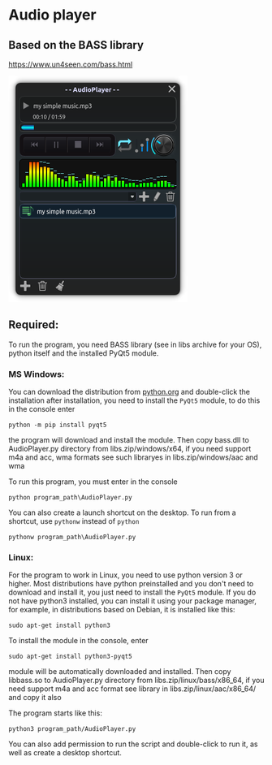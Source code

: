 # Audio player

## Based on the BASS library
https://www.un4seen.com/bass.html

![screenshot](https://github.com/GennadiyVick/AudioPlayer/blob/master/image.png)
## Required:
To run the program, you need BASS library (see in libs archive for your OS), python itself and the installed PyQt5 module.

### MS Windows:
You can download the distribution from [python.org](https://www.python.org/downloads/) and double-click the installation
after installation, you need to install the `PyQt5` module, to do this in the console enter 
```console
python -m pip install pyqt5
```
the program will download and install the module.
Then copy bass.dll to AudioPlayer.py directory from libs.zip/windows/x64, if you need support m4a and acc, wma formats see such libraryes in libs.zip/windows/aac and wma

To run this program, you must enter in the console
```console
python program_path\AudioPlayer.py
```
You can also create a launch shortcut on the desktop.
To run from a shortcut, use `pythonw` instead of `python`
```console
pythonw program_path\AudioPlayer.py
```

### Linux:
For the program to work in Linux, you need to use python version 3 or higher.
Most distributions have python preinstalled and you don't need to download and install it, 
you just need to install the `PyQt5` module.
If you do not have python3 installed, you can install it using your package manager, 
for example, in distributions based on Debian, it is installed like this:
```console
sudo apt-get install python3
```
To install the module in the console, enter
```console
sudo apt-get install python3-pyqt5
```
module will be automatically downloaded and installed.
Then copy libbass.so to AudioPlayer.py directory from libs.zip/linux/bass/x86_64, if you need support m4a and acc format see library in libs.zip/linux/aac/x86_64/ and copy it also

The program starts like this:
```console
python3 program_path/AudioPlayer.py
```
You can also add permission to run the script and double-click to run it, as well as create a desktop shortcut.

